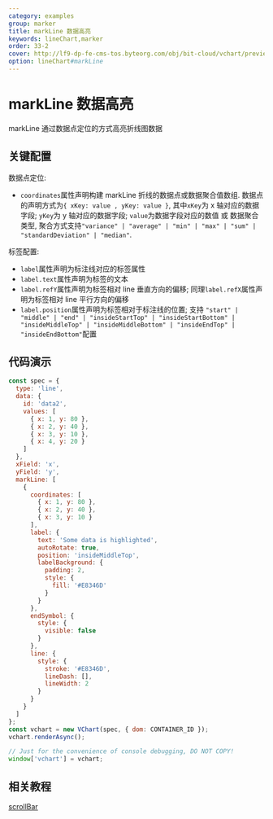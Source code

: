 ```yaml
---
category: examples
group: marker
title: markLine 数据高亮
keywords: lineChart,marker
order: 33-2
cover: http://lf9-dp-fe-cms-tos.byteorg.com/obj/bit-cloud/vchart/preview/marker/mark-line-coordinates.png
option: lineChart#markLine
---
```


# markLine 数据高亮

markLine 通过数据点定位的方式高亮折线图数据

## 关键配置

数据点定位:

- `coordinates`属性声明构建 markLine 折线的数据点或数据聚合值数组.
  数据点的声明方式为`{ xKey: value , yKey: value }`, 其中`xKey`为 x 轴对应的数据字段; `yKey`为 y 轴对应的数据字段; `value`为数据字段对应的数值 或 数据聚合类型, 聚合方式支持`"variance" | "average" | "min" | "max" | "sum" | "standardDeviation" | "median"`.

标签配置:

- `label`属性声明为标注线对应的标签属性
- `label.text`属性声明为标签的文本
- `label.refY`属性声明为标签相对 line 垂直方向的偏移; 同理`label.refX`属性声明为标签相对 line 平行方向的偏移
- `label.position`属性声明为标签相对于标注线的位置; 支持 `"start" | "middle" | "end" | "insideStartTop" | "insideStartBottom" | "insideMiddleTop" | "insideMiddleBottom" | "insideEndTop" | "insideEndBottom"`配置

## 代码演示

```javascript livedemo
const spec = {
  type: 'line',
  data: {
    id: 'data2',
    values: [
      { x: 1, y: 80 },
      { x: 2, y: 40 },
      { x: 3, y: 10 },
      { x: 4, y: 20 }
    ]
  },
  xField: 'x',
  yField: 'y',
  markLine: [
    {
      coordinates: [
        { x: 1, y: 80 },
        { x: 2, y: 40 },
        { x: 3, y: 10 }
      ],
      label: {
        text: 'Some data is highlighted',
        autoRotate: true,
        position: 'insideMiddleTop',
        labelBackground: {
          padding: 2,
          style: {
            fill: '#E8346D'
          }
        }
      },
      endSymbol: {
        style: {
          visible: false
        }
      },
      line: {
        style: {
          stroke: '#E8346D',
          lineDash: [],
          lineWidth: 2
        }
      }
    }
  ]
};
const vchart = new VChart(spec, { dom: CONTAINER_ID });
vchart.renderAsync();

// Just for the convenience of console debugging, DO NOT COPY!
window['vchart'] = vchart;
```

## 相关教程

[scrollBar](link)
